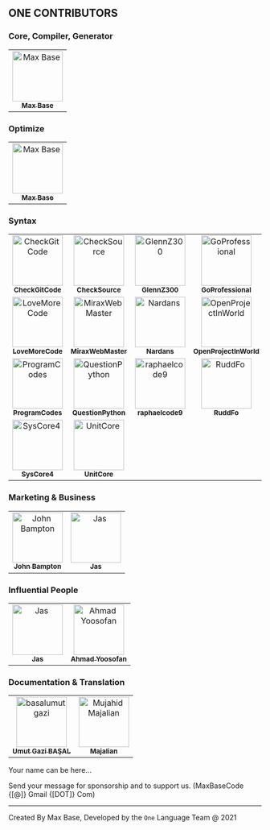 ## ONE CONTRIBUTORS

### Core, Compiler, Generator

<!-- prettier-ignore -->
<table>
   <tr>
      <td align="center">
         <a href="https://michielborkent.nl">
            <img src="https://avatars1.githubusercontent.com/u/2658040?v=4" width="100px;" alt="Max Base"/><br />
            <sub><b>Max Base</b></sub>
         </a><br />
      </td>
      <!--
      <td align="center">
         <a href="https://github.com/Mohammadiye">
            <img src="https://avatars1.githubusercontent.com/u/51291744?v=4" width="100px;" alt="Seyyed Ali Mohammadiye"/><br />
            <sub><b>Ali Mohammadiye</b></sub>
         </a><br />
      </td>
      -->
   </tr>
</table>

### Optimize

<table>
   <tr>
      <td align="center">
         <a href="https://michielborkent.nl">
            <img src="https://avatars1.githubusercontent.com/u/2658040?v=4" width="100px;" alt="Max Base"/><br />
            <sub><b>Max Base</b></sub>
         </a><br />
      </td>
   </tr>
</table>

### Syntax

<table>
   <tr>
      <td align="center">
         <a href="https://github.com/CheckGitCode">
            <img src="https://avatars1.githubusercontent.com/u/26344781?v=4" width="100px;" alt="CheckGitCode"/><br />
            <sub><b>CheckGitCode</b></sub>
         </a><br />
      </td>
      <td align="center">
         <a href="https://github.com/CheckSource">
            <img src="https://avatars1.githubusercontent.com/u/26503655?v=4" width="100px;" alt="CheckSource"/><br />
            <sub><b>CheckSource</b></sub>
         </a><br />
      </td>
      <td align="center">
         <a href="https://github.com/GlennZ300">
            <img src="https://avatars1.githubusercontent.com/u/48390056?v=4" width="100px;" alt="GlennZ300"/><br />
            <sub><b>GlennZ300</b></sub>
         </a><br />
      </td>
      <td align="center">
         <a href="https://github.com/GoProfessional">
            <img src="https://avatars1.githubusercontent.com/u/26503577?v=4" width="100px;" alt="GoProfessional"/><br />
            <sub><b>GoProfessional</b></sub>
         </a><br />
      </td>
      <td align="center">
         <a href="https://github.com/hebrew878">
            <img src="https://avatars1.githubusercontent.com/u/45189885?v=4" width="100px;" alt="hebrew878"/><br />
            <sub><b>hebrew878</b></sub>
         </a><br />
      </td>
      <td align="center">
         <a href="https://github.com/jassab">
            <img src="https://avatars1.githubusercontent.com/u/41446786?v=4" width="100px;" alt="Jas"/><br />
            <sub><b>Jas</b></sub>
         </a><br />
      </td>
   </tr>
   <tr>
      <td align="center">
         <a href="https://github.com/LoveMoreCode">
            <img src="https://avatars1.githubusercontent.com/u/25818881?v=4" width="100px;" alt="LoveMoreCode"/><br />
            <sub><b>LoveMoreCode</b></sub>
         </a><br />
      </td>
      <td align="center">
         <a href="https://github.com/MiraxWebMaster">
            <img src="https://avatars1.githubusercontent.com/u/48389774?v=4" width="100px;" alt="MiraxWebMaster"/><br />
            <sub><b>MiraxWebMaster</b></sub>
         </a><br />
      </td>
      <!--
      <td align="center">
         <a href="https://github.com/Mohammadiye">
            <img src="https://avatars1.githubusercontent.com/u/51291744?v=4" width="100px;" alt="Ali Mohammadiye"/><br />
            <sub><b>Ali Mohammadiye</b></sub>
         </a><br />
      </td>
      -->
      <td align="center">
         <a href="https://github.com/Nardans">
            <img src="https://avatars1.githubusercontent.com/u/49128692?v=4" width="100px;" alt="Nardans"/><br />
            <sub><b>Nardans</b></sub>
         </a><br />
      </td>
      <td align="center">
         <a href="https://github.com/OpenProjectInWorld">
            <img src="https://avatars1.githubusercontent.com/u/26503628?v=4" width="100px;" alt="OpenProjectInWorld"/><br />
            <sub><b>OpenProjectInWorld</b></sub>
         </a><br />
      </td>
      <td align="center">
         <a href="https://github.com/Pglapds">
            <img src="https://avatars1.githubusercontent.com/u/46846354?v=4" width="100px;" alt="Pglapds"/><br />
            <sub><b>Pglapds</b></sub>
         </a><br />
      </td>
      <td align="center">
         <a href="https://github.com/BaseMax">
            <img src="https://avatars1.githubusercontent.com/u/2658040?v=4" width="100px;" alt="Max Base"/><br />
            <sub><b>Max Base</b></sub>
         </a><br />
      </td>
   </tr>
    <tr>
      <td align="center">
         <a href="https://github.com/ProgramCodes">
            <img src="https://avatars1.githubusercontent.com/u/40146766?v=4" width="100px;" alt="ProgramCodes"/><br />
            <sub><b>ProgramCodes</b></sub>
         </a><br />
      </td>
      <td align="center">
         <a href="https://github.com/QuestionPython">
            <img src="https://avatars1.githubusercontent.com/u/25328620?v=4" width="100px;" alt="QuestionPython"/><br />
            <sub><b>QuestionPython</b></sub>
         </a><br />
      </td>
      <td align="center">
         <a href="https://github.com/raphaelcode9">
            <img src="https://avatars1.githubusercontent.com/u/26503611?v=4" width="100px;" alt="raphaelcode9"/><br />
            <sub><b>raphaelcode9</b></sub>
         </a><br />
      </td>
      <td align="center">
         <a href="https://github.com/RuddFo">
            <img src="https://avatars1.githubusercontent.com/u/48390339?v=4" width="100px;" alt="RuddFo"/><br />
            <sub><b>RuddFo</b></sub>
         </a><br />
      </td>
      <td align="center">
         <a href="https://github.com/Rumbas">
            <img src="https://avatars1.githubusercontent.com/u/49128417?v=4" width="100px;" alt="Rumbas"/><br />
            <sub><b>Rumbas</b></sub>
         </a><br />
      </td>
      <td align="center">
         <a href="https://github.com/Stephin">
            <img src="https://avatars1.githubusercontent.com/u/20446133?v=4" width="100px;" alt="Stephin"/><br />
            <sub><b>Stephin</b></sub>
         </a><br />
      </td>
   </tr>
   <tr>
      <td align="center">
         <a href="https://github.com/SysCore4">
            <img src="https://avatars1.githubusercontent.com/u/26503693?v=4" width="100px;" alt="SysCore4"/><br />
            <sub><b>SysCore4</b></sub>
         </a><br />
      </td>
      <td align="center">
         <a href="https://github.com/UnitCore">
            <img src="https://avatars1.githubusercontent.com/u/26503670?v=4" width="100px;" alt="UnitCore"/><br />
            <sub><b>UnitCore</b></sub>
         </a><br />
      </td>
   </tr>
</table>

### Marketing & Business

<table>
   <tr>
      <td align="center">
         <a href="https://github.com/jbampton">
            <img src="https://avatars.githubusercontent.com/u/418747?v=4" width="100px;" alt="John Bampton"/><br />
            <sub><b>John Bampton</b></sub>
         </a><br />
      </td>
      <td align="center">
         <a href="https://github.com/jassab">
            <img src="https://avatars1.githubusercontent.com/u/41446786?v=4" width="100px;" alt="Jas"/><br />
            <sub><b>Jas</b></sub>
         </a><br />
      </td>
   </tr>
</table>

### Influential People

<table>
   <tr>
      <td align="center">
         <a href="https://github.com/jassab">
            <img src="https://avatars1.githubusercontent.com/u/41446786?v=4" width="100px;" alt="Jas"/><br />
            <sub><b>Jas</b></sub>
         </a><br />
      </td>
      <td align="center">
         <a href="https://github.com/yoosofan">
            <img src="https://avatars1.githubusercontent.com/u/94287?v=4" width="100px;" alt="Ahmad Yoosofan"/><br />
            <sub><b>Ahmad Yoosofan</b></sub>
         </a><br />
      </td>
   </tr>
</table>

### Documentation & Translation

<table>
   <tr>
      <td align="center">
         <a href="https://github.com/basalumutgazi">
            <img src="https://avatars.githubusercontent.com/u/81925269?v=4" width="100px;" alt="basalumutgazi"/><br />
            <sub><b>Umut Gazi BAŞAL</b></sub>
         </a><br />
      </td>
      <td align="center">
         <a href="https://github.com/Majalian">
            <img src="https://avatars.githubusercontent.com/u/81928799?v=4" width="100px;" alt="Mujahid Majalian"/><br />
            <sub><b>Majalian</b></sub>
         </a><br />
      </td>
   </tr>
</table>

Your name can be here...

Send your message for sponsorship and to support us. (MaxBaseCode {[@]} Gmail {[DOT]} Com)

---

Created By Max Base, Developed by the `One` Language Team @ 2021
